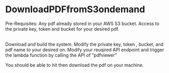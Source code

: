 # DownloadPDFfromS3ondemand
Pre-Requisites:
Any pdf already stored in your AWS S3 bucket. 
Access to the private key, token and bucket for your desired pdf.

<br>
Download and build the system. Modify the private key, token , bucket, and pdf name to your desired on. 
Modify your reuqired API endpoint and trigger the lambda function by calling the API of "pdfviewer"

<br>

You should be able to hit then download the pdf on your machine.

